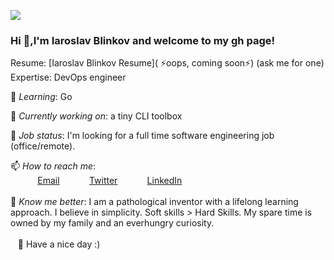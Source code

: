 
<img src="https://images.unsplash.com/photo-1580212761770-1d1053f6df2d?ixlib=rb-1.2.1&ixid=eyJhcHBfaWQiOjEyMDd9&auto=format&fit=crop&w=900&h=280&q=80"/><br>
### Hi 👋,I'm Iaroslav Blinkov and welcome to my gh page!<br>

Resume:  [Iaroslav Blinkov Resume]( ⚡oops, coming soon⚡) (ask me for one)<br>
Expertise: DevOps engineer <br>

🌱 *Learning*: Go <br>

🚀 *Currently working on*: a tiny CLI toolbox <br>

🤔 *Job status*: I'm looking for a full time software engineering job (office/remote).<br>

📫 *How to reach me*: <br>
&nbsp;&nbsp;&nbsp;&nbsp;&nbsp;&nbsp;&nbsp;&nbsp;&nbsp;&nbsp; [Email](here2contactme@gmail.com)
&nbsp;&nbsp;&nbsp;&nbsp;&nbsp;&nbsp;&nbsp;&nbsp;&nbsp;&nbsp; [Twitter](https://www.twitter.com/iarosb)
&nbsp;&nbsp;&nbsp;&nbsp;&nbsp;&nbsp;&nbsp;&nbsp;&nbsp;&nbsp; [LinkedIn](https://www.linkedin.com/in/iarosb)<br>
<br>
📜 *Know me better*: I am a pathological inventor with a lifelong learning approach. I believe in simplicity. Soft skills > Hard Skills. My spare time is owned by my family and an everhungry curiosity.
<br>
<br>
&nbsp;&nbsp;&nbsp;🦄 Have a nice day :)
<!--
 https://resume.christinakopecky.com
-->

